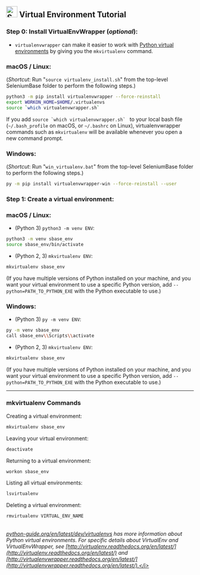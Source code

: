 <h2><img src="https://seleniumbase.io/img/sb_icon.png" title="SeleniumBase" width="30" /> Virtual Environment Tutorial</h2>

### Step 0: Install VirtualEnvWrapper (<i>optional</i>):

* ``virtualenvwrapper`` can make it easier to work with [Python virtual environments](https://packaging.python.org/guides/installing-using-pip-and-virtual-environments/) by giving you the ``mkvirtualenv`` command.

### macOS / Linux:

(*Shortcut*: Run "``source virtualenv_install.sh``" from the top-level SeleniumBase folder to perform the following steps.)

```bash
python3 -m pip install virtualenvwrapper --force-reinstall
export WORKON_HOME=$HOME/.virtualenvs
source `which virtualenvwrapper.sh`
```

If you add ``source `which virtualenvwrapper.sh` `` to your local bash file (``~/.bash_profile`` on macOS, or ``~/.bashrc`` on Linux), virtualenvwrapper commands such as ``mkvirtualenv`` will be available whenever you open a new command prompt.

### Windows:

(*Shortcut*: Run "``win_virtualenv.bat``" from the top-level SeleniumBase folder to perform the following steps.)

```bash
py -m pip install virtualenvwrapper-win --force-reinstall --user
```

### Step 1: Create a virtual environment:

### macOS / Linux:

* (Python 3) ``python3 -m venv ENV``:

```bash
python3 -m venv sbase_env
source sbase_env/bin/activate
```

* (Python 2, 3) ``mkvirtualenv ENV``:

```bash
mkvirtualenv sbase_env
```
(If you have multiple versions of Python installed on your machine, and you want your virtual environment to use a specific Python version, add ``--python=PATH_TO_PYTHON_EXE`` with the Python executable to use.)

### Windows:

* (Python 3) ``py -m venv ENV``:

```bash
py -m venv sbase_env
call sbase_env\\Scripts\\activate
```

* (Python 2, 3) ``mkvirtualenv ENV``:
```bash
mkvirtualenv sbase_env
```
(If you have multiple versions of Python installed on your machine, and you want your virtual environment to use a specific Python version, add ``--python=PATH_TO_PYTHON_EXE`` with the Python executable to use.)

---

### mkvirtualenv Commands

Creating a virtual environment:

```bash
mkvirtualenv sbase_env
```

Leaving your virtual environment:

```bash
deactivate
```

Returning to a virtual environment:

```bash
workon sbase_env
```

Listing all virtual environments:

```bash
lsvirtualenv
```

Deleting a virtual environment:

```bash
rmvirtualenv VIRTUAL_ENV_NAME
```

<br><i>[python-guide.org/en/latest/dev/virtualenvs](http://docs.python-guide.org/en/latest/dev/virtualenvs/) has more information about Python virtual environments. For specific details about VirtualEnv and VirtualEnvWrapper, see [http://virtualenv.readthedocs.org/en/latest/](http://virtualenv.readthedocs.org/en/latest/) and [http://virtualenvwrapper.readthedocs.org/en/latest/](http://virtualenvwrapper.readthedocs.org/en/latest/).</i>
